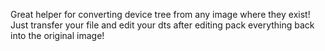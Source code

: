 Great helper for converting device tree from any image where they exist!
Just transfer your file and edit your dts after editing pack everything back into the original image!
